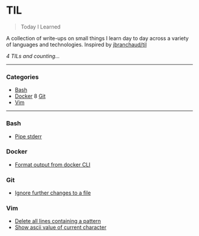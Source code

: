 # TIL

> Today I Learned

A collection of write-ups on small things I learn day to day across a variety of
languages and technologies. Inspired by [jbranchaud/til](https://github.com/jbranchaud/til)

_4 TILs and counting..._

---

### Categories

* [Bash](#bash)
* [Docker](#docker)
8 [Git](#git)
* [Vim](#vim)

---

### Bash
- [Pipe stderr](bash/pipe-stderr.md)

### Docker
- [Format output from docker CLI](docker/format-output-from-docker-cli.md)

### Git
- [Ignore further changes to a file](git/ignore-further-changes-to-a-file.md)

### Vim
- [Delete all lines containing a pattern](vim/delete-all-lines-containing-a-pattern.md)
- [Show ascii value of current character](vim/show-ascii-value-of-current-character.md)
